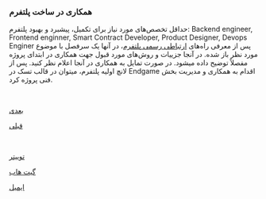 ###  همکاری در ساخت پلتفرم

حداقل تخصص‌های مورد نیاز برای تکمیل، پیشبرد و بهبود پلتفرم:
Backend engineer, Frontend enginner, Smart Contract Developer, Product Designer, Devops Enginer
پس از معرفی راه‌های [ ارتباطی رسمی پلتفرم](https://github.com/irandao/cordination/discussions/)، در آنها یک سرفصل با موضوع مورد نظر باز شده. در آنجا جزییات و روش‌های مورد قبول جهت همکاری در ابتدای پروژه مفصلاً توضیح داده میشود. در صورت تمایل به همکاری در آنجا اعلام نظر کنید. پس از لانچ اولیه پلتفرم، میتوان در قالب تسک‌ در Endgame اقدام به همکاری و مدیریت بخش فنی پروژه کرد.



<br>

[ بعدی](/content/faq.md)
<br>

[ قبلی](/content/flows.md)

<br>


[توییتر](https://twitter.com/irandao_org)
<br>

[گیت هاب](https://github.com/irandao)
<br>

[ایمیل](mailto:info@irandao.org)